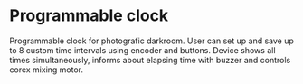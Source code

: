 # Programmable clock
Programmable clock for photografic darkroom. User can set up and save up to 8 custom time intervals using encoder and buttons. Device shows all times simultaneously, informs about elapsing time with buzzer and controls corex mixing motor.

